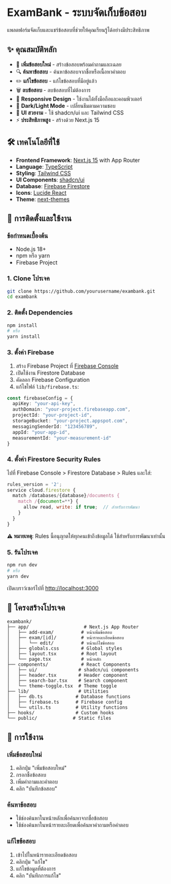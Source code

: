 # ExamBank - ระบบจัดเก็บข้อสอบ

แพลตฟอร์มจัดเก็บและแชร์ข้อสอบที่ช่วยให้คุณเรียนรู้ได้อย่างมีประสิทธิภาพ


## ✨ คุณสมบัติหลัก

- 📝 **เพิ่มข้อสอบใหม่** - สร้างข้อสอบพร้อมคำถามและเฉลย
- 🔍 **ค้นหาข้อสอบ** - ค้นหาข้อสอบจากชื่อหรือเนื้อหาคำตอบ
- ✏️ **แก้ไขข้อสอบ** - แก้ไขข้อสอบที่มีอยู่แล้ว
- 🗑️ **ลบข้อสอบ** - ลบข้อสอบที่ไม่ต้องการ
- 📱 **Responsive Design** - ใช้งานได้ทั้งมือถือและคอมพิวเตอร์
- 🌙 **Dark/Light Mode** - เปลี่ยนธีมตามความชอบ
- 🎨 **UI สวยงาม** - ใช้ shadcn/ui และ Tailwind CSS
- ⚡ **ประสิทธิภาพสูง** - สร้างด้วย Next.js 15

## 🛠️ เทคโนโลยีที่ใช้

- **Frontend Framework**: [Next.js 15](https://nextjs.org/) with App Router
- **Language**: [TypeScript](https://www.typescriptlang.org/)
- **Styling**: [Tailwind CSS](https://tailwindcss.com/)
- **UI Components**: [shadcn/ui](https://ui.shadcn.com/)
- **Database**: [Firebase Firestore](https://firebase.google.com/docs/firestore)
- **Icons**: [Lucide React](https://lucide.dev/)
- **Theme**: [next-themes](https://github.com/pacocoursey/next-themes)

## 🚀 การติดตั้งและใช้งาน

### ข้อกำหนดเบื้องต้น

- Node.js 18+ 
- npm หรือ yarn
- Firebase Project

### 1. Clone โปรเจค

```bash
git clone https://github.com/yourusername/exambank.git
cd exambank
```

### 2. ติดตั้ง Dependencies

```bash
npm install
# หรือ
yarn install
```

### 3. ตั้งค่า Firebase

1. สร้าง Firebase Project ที่ [Firebase Console](https://console.firebase.google.com/)
2. เปิดใช้งาน Firestore Database
3. คัดลอก Firebase Configuration
4. แก้ไขไฟล์ `lib/firebase.ts`:

```typescript
const firebaseConfig = {
  apiKey: "your-api-key",
  authDomain: "your-project.firebaseapp.com",
  projectId: "your-project-id",
  storageBucket: "your-project.appspot.com",
  messagingSenderId: "123456789",
  appId: "your-app-id",
  measurementId: "your-measurement-id"
}
```

### 4. ตั้งค่า Firestore Security Rules

ไปที่ Firebase Console > Firestore Database > Rules และใส่:

```javascript
rules_version = '2';
service cloud.firestore {
  match /databases/{database}/documents {
    match /{document=**} {
      allow read, write: if true;  // สำหรับการพัฒนา
    }
  }
}
```

**⚠️ หมายเหตุ**: Rules นี้อนุญาตให้ทุกคนเข้าถึงข้อมูลได้ ใช้สำหรับการพัฒนาเท่านั้น

### 5. รันโปรเจค

```bash
npm run dev
# หรือ
yarn dev
```

เปิดเบราว์เซอร์ไปที่ [http://localhost:3000](http://localhost:3000)

## 📁 โครงสร้างโปรเจค

```text
exambank/
├── app/                    # Next.js App Router
│   ├── add-exam/          # หน้าเพิ่มข้อสอบ
│   ├── exam/[id]/         # หน้ารายละเอียดข้อสอบ
│   │   └── edit/          # หน้าแก้ไขข้อสอบ
│   ├── globals.css        # Global styles
│   ├── layout.tsx         # Root layout
│   └── page.tsx           # หน้าหลัก
├── components/            # React Components
│   ├── ui/               # shadcn/ui components
│   ├── header.tsx        # Header component
│   ├── search-bar.tsx    # Search component
│   └── theme-toggle.tsx  # Theme toggle
├── lib/                  # Utilities
│   ├── db.ts            # Database functions
│   ├── firebase.ts      # Firebase config
│   └── utils.ts         # Utility functions
├── hooks/               # Custom hooks
└── public/             # Static files
```

## 🎯 การใช้งาน

### เพิ่มข้อสอบใหม่

1. คลิกปุ่ม "เพิ่มข้อสอบใหม่"
2. กรอกชื่อข้อสอบ
3. เพิ่มคำถามและคำตอบ
4. คลิก "บันทึกข้อสอบ"

### ค้นหาข้อสอบ

- ใช้ช่องค้นหาในหน้าหลักเพื่อค้นหาจากชื่อข้อสอบ
- ใช้ช่องค้นหาในหน้ารายละเอียดเพื่อค้นหาคำถามหรือคำตอบ

### แก้ไขข้อสอบ

1. เข้าไปในหน้ารายละเอียดข้อสอบ
2. คลิกปุ่ม "แก้ไข"
3. แก้ไขข้อมูลที่ต้องการ
4. คลิก "บันทึกการแก้ไข"






```
